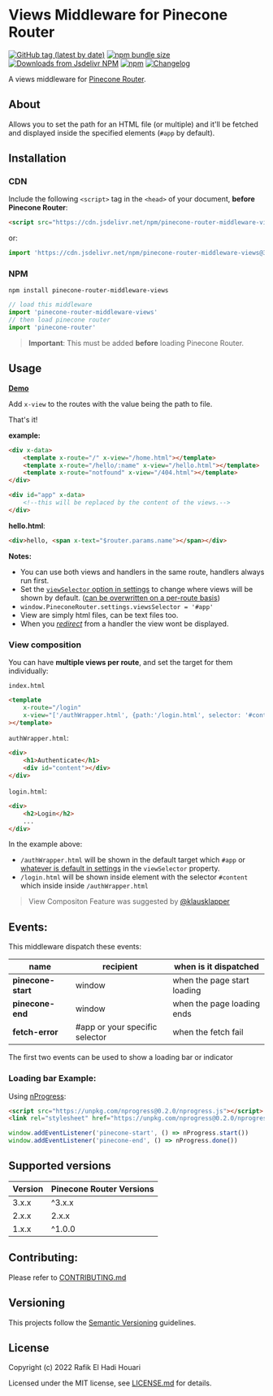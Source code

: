 # Views Middleware for Pinecone Router

[![GitHub tag (latest by date)](https://img.shields.io/github/v/tag/pinecone-router/middleware-views?color=%2337C8AB&label=version&sort=semver)](https://github.com/pinecone-router/middleware-views/tree/3.0.0)
[![npm bundle size](https://img.shields.io/bundlephobia/minzip/pinecone-router-middleware-views?color=37C8AB)](https://bundlephobia.com/result?p=pinecone-router-middleware-views@3.0.0)
[![Downloads from Jsdelivr NPM](https://img.shields.io/jsdelivr/npm/hm/pinecone-router-middleware-views?color=%2337C8AB&&logo=npm)](https://www.jsdelivr.com/package/npm/pinecone-router-middleware-views)
[![npm](https://img.shields.io/npm/dm/pinecone-router-middleware-views?color=37C8AB&label=npm&logo=npm&logoColor=37C8AB)](https://npmjs.com/package/pinecone-router-middleware-views)
[![Changelog](https://img.shields.io/badge/change-log-%2337C8AB)](/CHANGELOG.md)

A views middleware for [Pinecone Router](https://github.com/pinecone-router/router).

## About

Allows you to set the path for an HTML file (or multiple) and it'll be fetched and displayed inside the specified elements (`#app` by default).

## Installation

### CDN

Include the following `<script>` tag in the `<head>` of your document, **before Pinecone Router**:

```html
<script src="https://cdn.jsdelivr.net/npm/pinecone-router-middleware-views@3.x.x/dist/views.min.js"></script>
```

or:

```javascript
import 'https://cdn.jsdelivr.net/npm/pinecone-router-middleware-views@3.x.x/dist/views.min.js'
```

### NPM

```
npm install pinecone-router-middleware-views
```

```javascript
// load this middleware
import 'pinecone-router-middleware-views'
// then load pinecone router
import 'pinecone-router'
```

> **Important**: This must be added **before** loading Pinecone Router.

## Usage

[**Demo**](https://pinecone-example-views.vercel.app)

Add `x-view` to the routes with the value being the path to file.

That's it!

**example:**

```html
<div x-data>
	<template x-route="/" x-view="/home.html"></template>
	<template x-route="/hello/:name" x-view="/hello.html"></template>
	<template x-route="notfound" x-view="/404.html"></template>
</div>

<div id="app" x-data>
	<!--this will be replaced by the content of the views.-->
</div>
```

**hello.html**:

```html
<div>hello, <span x-text="$router.params.name"></span></div>
```

**Notes:**

-   You can use both views and handlers in the same route, handlers always run first.
-   Set the [`viewSelector` option in settings](https://github.com/pinecone-router/router#settings) to change where views will be shown by default. ([can be overwritten on a per-route basis](###multiple-views-per-route))
-   `window.PineconeRouter.settings.viewsSelector = '#app'`
-   View are simply html files, can be text files too.
-   When you [_redirect_](https://github.com/pinecone-router/router#redirecting) from a handler the view wont be displayed.

### View composition

You can have **multiple views per route**, and set the target for them individually:

`index.html`

```html
<template
	x-route="/login"
	x-view="['/authWrapper.html', {path:'/login.html', selector: '#content'}]"
></template>
```

`authWrapper.html`:

```html
<div>
	<h1>Authenticate</h1>
	<div id="content"></div>
</div>
```

`login.html`:

```html
<div>
	<h2>Login</h2>
	...
</div>
```

In the example above:

-   `/authWrapper.html` will be shown in the default target which `#app` or [whatever is default in settings](https://github.com/pinecone-router/router#settings) in the `viewSelector` property.
-   `/login.html` will be shown inside element with the selector `#content` which inside inside `/authWrapper.html`

> View Compositon Feature was suggested by [@klausklapper](https://github.com/klausklapper)

## Events:

This middleware dispatch these events:

| name               | recipient                      | when is it dispatched       |
| ------------------ | ------------------------------ | --------------------------- |
| **pinecone-start** | window                         | when the page start loading |
| **pinecone-end**   | window                         | when the page loading ends  |
| **fetch-error**    | #app or your specific selector | when the fetch fail         |

The first two events can be used to show a loading bar or indicator

### Loading bar Example:

Using [nProgress](http://ricostacruz.com/nprogress):

```html
<script src="https://unpkg.com/nprogress@0.2.0/nprogress.js"></script>
<link rel="stylesheet" href="https://unpkg.com/nprogress@0.2.0/nprogress.css" />
```

```js
window.addEventListener('pinecone-start', () => nProgress.start())
window.addEventListener('pinecone-end', () => nProgress.done())
```

## Supported versions

| Version | Pinecone Router Versions |
| ------- | ------------------------ |
| 3.x.x   | ^3.x.x                   |
| 2.x.x   | 2.x.x                    |
| 1.x.x   | ^1.0.0                   |

## Contributing:

Please refer to [CONTRIBUTING.md](/CONTRIBUTING.md)

## Versioning

This projects follow the [Semantic Versioning](https://semver.org/) guidelines.

## License

Copyright (c) 2022 Rafik El Hadi Houari

Licensed under the MIT license, see [LICENSE.md](LICENSE.md) for details.
